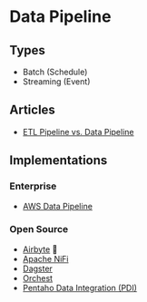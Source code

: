 # Data Pipeline

## Types

- Batch (Schedule)
- Streaming (Event)

## Articles

- [ETL Pipeline vs. Data Pipeline](https://www.integrate.io/blog/etl-pipeline-vs-data-pipeline/)

## Implementations

### Enterprise

- [AWS Data Pipeline](/aws/services/datapipeline.md)

### Open Source

- [Airbyte](/airbyte/README.md) 🌟
- [Apache NiFi](/apache/nifi/README.md)
- [Dagster](/dagster.md)
- [Orchest](https://github.com/orchest/orchest)
- [Pentaho Data Integration (PDI)](https://github.com/pentaho/pentaho-kettle)
